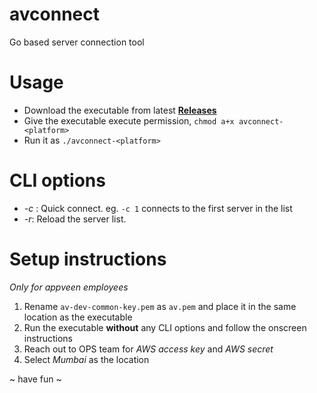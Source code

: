 # avconnect
Go based server connection tool

# Usage

* Download the executable from latest **[Releases](https://github.com/appveen/avconnect/releases)**
* Give the executable execute permission, `chmod a+x avconnect-<platform>`
* Run it as `./avconnect-<platform>`

# CLI options

* _-c <number>_: Quick connect. eg. `-c 1` connects to the first server in the list
* _-r_: Reload the server list.

# Setup instructions

_Only for appveen employees_

1. Rename `av-dev-common-key.pem` as `av.pem` and place it in the same location as the executable
2. Run the executable __without__ any CLI options and follow the onscreen instructions
3. Reach out to OPS team for _AWS access key_ and _AWS secret_
4. Select _Mumbai_ as the location

~ have fun ~
